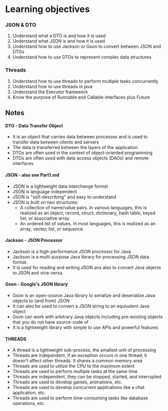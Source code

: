 # Learning objectives

### JSON & DTO
1. Understand what a DTO is and how it is used
2. Understand what JSON is and how it is used
3. Understand how to use Jackson or Gson to convert between JSON and DTOs
4. Understand how to use DTOs to represent complex data structures

### Threads
1. Understand how to use threads to perform multiple tasks concurrently
2. Understand how to use threads in java
3. Understand the Executor framework
4. Know the purpose of Runnable and Callable interfaces plus Future

## Notes 

#### DTO - Data Transfer Object
- It is an object that carries data between processes and is used to transfer data between clients and servers
- The data is transferred between the layers of the application
- DTOs are often used in the context of object-oriented programming
- DTOs are often used with data access objects (DAOs) and remote interfaces

#### JSON - also see Part1.md
- JSON is a lightweight data interchange format
- JSON is language independent
- JSON is "self-describing" and easy to understand
- JSON is built on two structures:
  - A collection of name/value pairs. In various languages, this is realized as an object, record, struct, dictionary, hash table, keyed list, or associative array.
  - An ordered list of values. In most languages, this is realized as an array, vector, list, or sequence.

#### Jackson - JSON Processor
- Jackson is a high-performance JSON processor for Java
- Jackson is a multi-purpose Java library for processing JSON data format. 
- It is used for reading and writing JSON ans also to convert Java objects to JSON and vice-versa.

#### Gson - Google's JSON library
- Gson is an open-source Java library to serialize and deserialize Java objects to (and from) JSON
- It can also be used to convert a JSON string to an equivalent Java object
- Gson can work with arbitrary Java objects including pre-existing objects that you do not have source-code of
- It is a lightweight library with simple to use APIs and powerful features

#### THREADS
- A thread is a lightweight sub-process, the smallest unit of processing
- Threads are independent, if an exception occurs in one thread, it doesn't affect other threads. It shares a common memory area
- Threads are used to utilize the CPU to the maximum extent
- Threads are used to perform multiple tasks at the same time
- Threads are independent, they can be stopped, started, and interrupted
- Threads are used to develop games, animations, etc.
- Threads are used to develop concurrent applications like a chat application, etc.
- Threads are used to perform time-consuming tasks like database operations, etc.